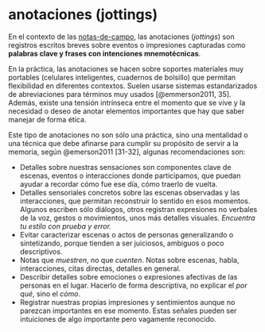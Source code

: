 # anotaciones (jottings)

En el contexto de las [notas-de-campo](notas-de-campo.md), las anotaciones (*jottings*) son registros escritos breves sobre eventos o impresiones capturadas como **palabras clave y frases con intenciones mnemotécnicas**.

En la práctica, las anotaciones se hacen sobre soportes materiales muy portables (celulares inteligentes, cuadernos de bolsillo) que permitan flexibilidad en diferentes contextos. Suelen usarse sistemas estandarizados de abreviaciones para términos muy usados [@emmerson2011, 35]. Además, existe una tensión intrínseca entre el momento que se vive y la necesidad o deseo de anotar elementos importantes que hay que saber manejar de forma ética.

Este tipo de anotaciones no son sólo una práctica, sino una mentalidad o una técnica que debe afinarse para cumplir su propósito de servir a la memoria, según @emerson2011 [31-32], algunas recomendaciones son:

* Detalles sobre nuestras sensaciones son componentes clave de escenas, eventos o interacciones donde participamos, que puedan ayudar a recordar cómo fue ese día, cómo traerlo de vuelta.
* Detalles sensoriales concretos sobre las escenas observadas y las interacciones, que permitan reconstruir lo sentido en esos momentos. Algunos escriben sólo diálogos, otros registran expresiones no verbales de la voz, gestos o movimientos, unos más detalles visuales. *Encuentra tu estilo con prueba y error.*
* Evitar caracterizar escenas o actos de personas generalizando o sintetizando, porque tienden a ser juiciosos, ambiguos o poco descriptivos.
* Notas que *muestren*, no que *cuenten*. Notas sobre escenas, habla, interacciones, citas directas, detalles en general.
* Describir detalles sobre emociones o expresiones afectivas de las personas en el lugar. Hacerlo de forma descriptiva, no explicar el *por qué*, sino el *cómo*.
* Registrar nuestras propias impresiones y sentimientos aunque no parezcan importantes en ese momento. Estas señales pueden ser intuiciones de algo importante pero vagamente reconocido.
